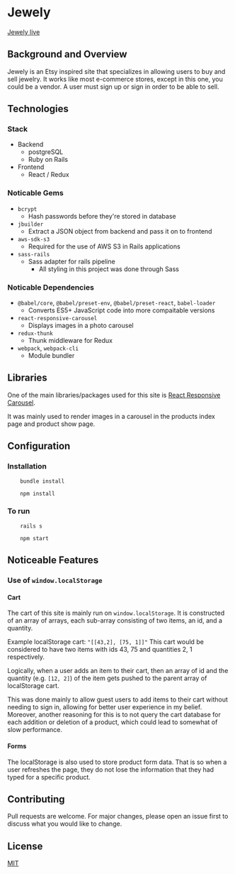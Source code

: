 # Jewely

[Jewely live](https://jewely-fsp.herokuapp.com/#/)

## Background and Overview
Jewely is an Etsy inspired site that specializes in allowing users to buy and sell jewelry. It works like most e-commerce stores, except in this one, you could be a vendor. A user must sign up or sign in order to be able to sell.

## Technologies
### Stack
- Backend
    - postgreSQL
    - Ruby on Rails
- Frontend
    - React / Redux
### Noticable Gems
- `bcrypt`
    - Hash passwords before they're stored in database
- `jbuilder`
    - Extract a JSON object from backend and pass it on to frontend
- `aws-sdk-s3`
    - Required for the use of AWS S3 in Rails applications
- `sass-rails`
    - Sass adapter for rails pipeline
        - All styling in this project was done through Sass
### Noticable Dependencies
- `@babel/core`, `@babel/preset-env`, `@babel/preset-react`, `babel-loader`
    - Converts ES5+ JavaScript code into more compaitable versions
- `react-responsive-carousel`
    - Displays images in a photo carousel
- `redux-thunk`
    - Thunk middleware for Redux
- `webpack`, `webpack-cli`
    - Module bundler


## Libraries
One of the main libraries/packages used for this site is [React Responsive Carousel](https://www.npmjs.com/package/react-responsive-carousel). 

It was mainly used to render images in a carousel in the products index page and product show page. 

## Configuration
### Installation
```
    bundle install
```
```
    npm install
```
### To run
```
    rails s
```
```
    npm start
```

## Noticeable Features
### Use of `window.localStorage`
#### Cart
The cart of this site is mainly run on `window.localStorage`. It is constructed of an array of arrays, each sub-array consisting of two items, an id, and a quantity.

Example localStorage cart: `"[[43,2], [75, 1]]"` This cart would be considered to have two items with ids 43, 75 and quantities 2, 1 respectively. 

Logically, when a user adds an item to their cart, then an array of id and the quantity (e.g. `[12, 2]`) of the item gets pushed to the parent array of localStorage cart.

This was done mainly to allow guest users to add items to their cart without needing to sign in, allowing for better user experience in my belief. Moreover, another reasoning for this is to not query the cart database for each addition or deletion of a product, which could lead to somewhat of slow performance.

#### Forms
The localStorage is also used to store product form data. That is so when a user refreshes the page, they do not lose the information that they had typed for a specific product.



## Contributing
Pull requests are welcome. For major changes, please open an issue first to discuss what you would like to change.

## License
[MIT](https://choosealicense.com/licenses/mit/)
